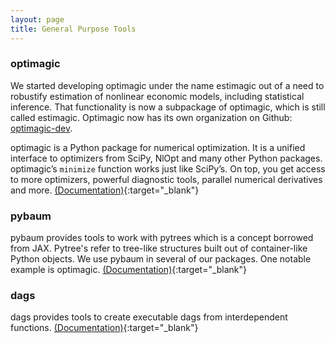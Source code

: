 ```yaml
---
layout: page
title: General Purpose Tools
---
```


### optimagic
We started developing optimagic under the name estimagic out of a need to robustify
estimation of nonlinear economic models, including statistical inference. That
functionality is now a subpackage of optimagic, which is still called estimagic.
Optimagic now has its own organization on Github:
[optimagic-dev](https://github.com/optimagic-dev).

optimagic is a Python package for numerical optimization. It is a unified interface to
optimizers from SciPy, NlOpt and many other Python packages. optimagic’s `minimize`
function works just like SciPy’s. On top, you get access to more optimizers, powerful
diagnostic tools, parallel numerical derivatives and more.
[(Documentation)](https://optimagic.readthedocs.io){:target="_blank"}

### pybaum
pybaum provides tools to work with pytrees which is a concept borrowed from JAX.
Pytree's refer to tree-like structures built out of container-like Python objects. We
use pybaum in several of our packages. One notable example is optimagic.
[(Documentation)](https://pybaum.readthedocs.io){:target="_blank"}

### dags
dags provides tools to create executable dags from interdependent functions.
[(Documentation)](https://dags.readthedocs.io){:target="_blank"}

